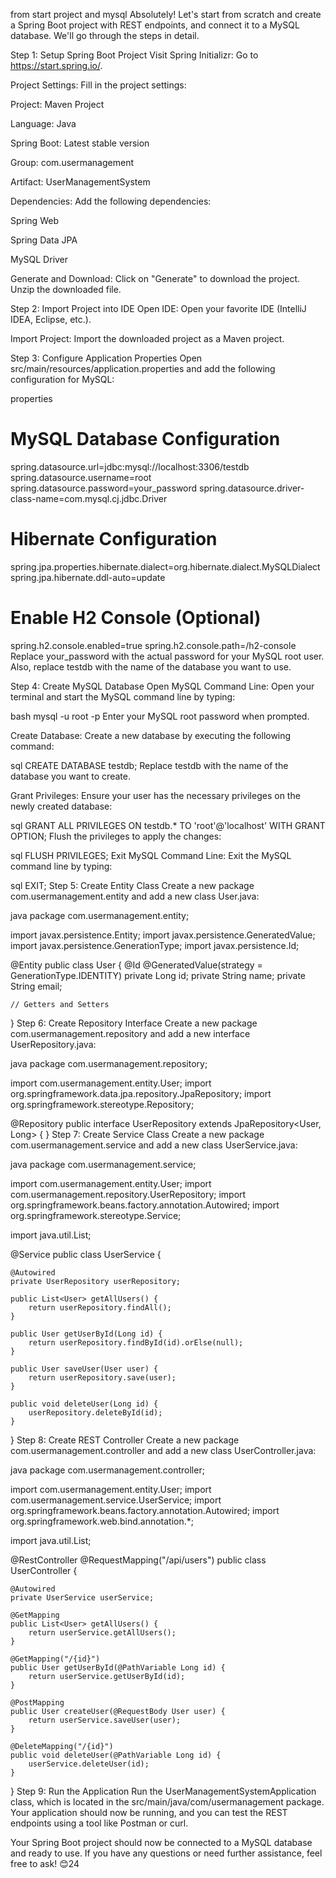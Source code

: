 from start project and mysql
Absolutely! Let's start from scratch and create a Spring Boot project with REST endpoints, and connect it to a MySQL database. We'll go through the steps in detail.

Step 1: Setup Spring Boot Project
Visit Spring Initializr: Go to https://start.spring.io/.

Project Settings: Fill in the project settings:

Project: Maven Project

Language: Java

Spring Boot: Latest stable version

Group: com.usermanagement

Artifact: UserManagementSystem

Dependencies: Add the following dependencies:

Spring Web

Spring Data JPA

MySQL Driver

Generate and Download: Click on "Generate" to download the project. Unzip the downloaded file.

Step 2: Import Project into IDE
Open IDE: Open your favorite IDE (IntelliJ IDEA, Eclipse, etc.).

Import Project: Import the downloaded project as a Maven project.

Step 3: Configure Application Properties
Open src/main/resources/application.properties and add the following configuration for MySQL:

properties
# MySQL Database Configuration
spring.datasource.url=jdbc:mysql://localhost:3306/testdb
spring.datasource.username=root
spring.datasource.password=your_password
spring.datasource.driver-class-name=com.mysql.cj.jdbc.Driver

# Hibernate Configuration
spring.jpa.properties.hibernate.dialect=org.hibernate.dialect.MySQLDialect
spring.jpa.hibernate.ddl-auto=update

# Enable H2 Console (Optional)
spring.h2.console.enabled=true
spring.h2.console.path=/h2-console
Replace your_password with the actual password for your MySQL root user. Also, replace testdb with the name of the database you want to use.

Step 4: Create MySQL Database
Open MySQL Command Line: Open your terminal and start the MySQL command line by typing:

bash
mysql -u root -p
Enter your MySQL root password when prompted.

Create Database: Create a new database by executing the following command:

sql
CREATE DATABASE testdb;
Replace testdb with the name of the database you want to create.

Grant Privileges: Ensure your user has the necessary privileges on the newly created database:

sql
GRANT ALL PRIVILEGES ON testdb.* TO 'root'@'localhost' WITH GRANT OPTION;
Flush the privileges to apply the changes:

sql
FLUSH PRIVILEGES;
Exit MySQL Command Line: Exit the MySQL command line by typing:

sql
EXIT;
Step 5: Create Entity Class
Create a new package com.usermanagement.entity and add a new class User.java:

java
package com.usermanagement.entity;

import javax.persistence.Entity;
import javax.persistence.GeneratedValue;
import javax.persistence.GenerationType;
import javax.persistence.Id;

@Entity
public class User {
    @Id
    @GeneratedValue(strategy = GenerationType.IDENTITY)
    private Long id;
    private String name;
    private String email;

    // Getters and Setters
}
Step 6: Create Repository Interface
Create a new package com.usermanagement.repository and add a new interface UserRepository.java:

java
package com.usermanagement.repository;

import com.usermanagement.entity.User;
import org.springframework.data.jpa.repository.JpaRepository;
import org.springframework.stereotype.Repository;

@Repository
public interface UserRepository extends JpaRepository<User, Long> {
}
Step 7: Create Service Class
Create a new package com.usermanagement.service and add a new class UserService.java:

java
package com.usermanagement.service;

import com.usermanagement.entity.User;
import com.usermanagement.repository.UserRepository;
import org.springframework.beans.factory.annotation.Autowired;
import org.springframework.stereotype.Service;

import java.util.List;

@Service
public class UserService {

    @Autowired
    private UserRepository userRepository;

    public List<User> getAllUsers() {
        return userRepository.findAll();
    }

    public User getUserById(Long id) {
        return userRepository.findById(id).orElse(null);
    }

    public User saveUser(User user) {
        return userRepository.save(user);
    }

    public void deleteUser(Long id) {
        userRepository.deleteById(id);
    }
}
Step 8: Create REST Controller
Create a new package com.usermanagement.controller and add a new class UserController.java:

java
package com.usermanagement.controller;

import com.usermanagement.entity.User;
import com.usermanagement.service.UserService;
import org.springframework.beans.factory.annotation.Autowired;
import org.springframework.web.bind.annotation.*;

import java.util.List;

@RestController
@RequestMapping("/api/users")
public class UserController {

    @Autowired
    private UserService userService;

    @GetMapping
    public List<User> getAllUsers() {
        return userService.getAllUsers();
    }

    @GetMapping("/{id}")
    public User getUserById(@PathVariable Long id) {
        return userService.getUserById(id);
    }

    @PostMapping
    public User createUser(@RequestBody User user) {
        return userService.saveUser(user);
    }

    @DeleteMapping("/{id}")
    public void deleteUser(@PathVariable Long id) {
        userService.deleteUser(id);
    }
}
Step 9: Run the Application
Run the UserManagementSystemApplication class, which is located in the src/main/java/com/usermanagement package. Your application should now be running, and you can test the REST endpoints using a tool like Postman or curl.

Your Spring Boot project should now be connected to a MySQL database and ready to use. If you have any questions or need further assistance, feel free to ask! 😊24


